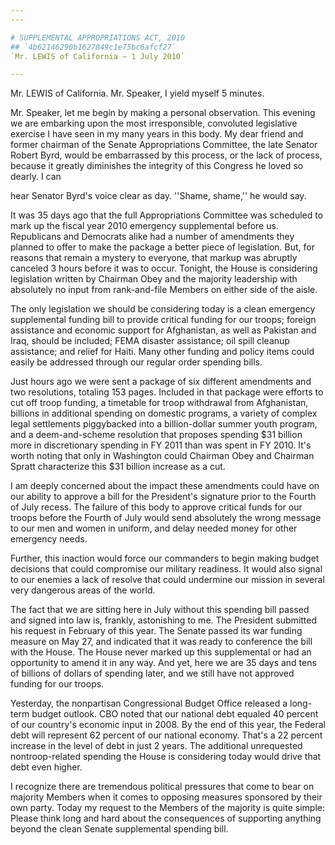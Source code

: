```yaml
---
---

# SUPPLEMENTAL APPROPRIATIONS ACT, 2010
## `4b62146290b1627849c1e75bc6afcf27`
`Mr. LEWIS of California — 1 July 2010`

---
```



Mr. LEWIS of California. Mr. Speaker, I yield myself 5 minutes.

Mr. Speaker, let me begin by making a personal observation. This 
evening we are embarking upon the most irresponsible, convoluted 
legislative exercise I have seen in my many years in this body. My dear 
friend and former chairman of the Senate Appropriations Committee, the 
late Senator Robert Byrd, would be embarrassed by this process, or the 
lack of process, because it greatly diminishes the integrity of this 
Congress he loved so dearly. I can


hear Senator Byrd's voice clear as day. ''Shame, shame,'' he would say.

It was 35 days ago that the full Appropriations Committee was 
scheduled to mark up the fiscal year 2010 emergency supplemental before 
us. Republicans and Democrats alike had a number of amendments they 
planned to offer to make the package a better piece of legislation. 
But, for reasons that remain a mystery to everyone, that markup was 
abruptly canceled 3 hours before it was to occur. Tonight, the House is 
considering legislation written by Chairman Obey and the majority 
leadership with absolutely no input from rank-and-file Members on 
either side of the aisle.

The only legislation we should be considering today is a clean 
emergency supplemental funding bill to provide critical funding for our 
troops; foreign assistance and economic support for Afghanistan, as 
well as Pakistan and Iraq, should be included; FEMA disaster 
assistance; oil spill cleanup assistance; and relief for Haiti. Many 
other funding and policy items could easily be addressed through our 
regular order spending bills.

Just hours ago we were sent a package of six different amendments and 
two resolutions, totaling 153 pages. Included in that package were 
efforts to cut off troop funding, a timetable for troop withdrawal from 
Afghanistan, billions in additional spending on domestic programs, a 
variety of complex legal settlements piggybacked into a billion-dollar 
summer youth program, and a deem-and-scheme resolution that proposes 
spending $31 billion more in discretionary spending in FY 2011 than was 
spent in FY 2010. It's worth noting that only in Washington could 
Chairman Obey and Chairman Spratt characterize this $31 billion 
increase as a cut.

I am deeply concerned about the impact these amendments could have on 
our ability to approve a bill for the President's signature prior to 
the Fourth of July recess. The failure of this body to approve critical 
funds for our troops before the Fourth of July would send absolutely 
the wrong message to our men and women in uniform, and delay needed 
money for other emergency needs.

Further, this inaction would force our commanders to begin making 
budget decisions that could compromise our military readiness. It would 
also signal to our enemies a lack of resolve that could undermine our 
mission in several very dangerous areas of the world.

The fact that we are sitting here in July without this spending bill 
passed and signed into law is, frankly, astonishing to me. The 
President submitted his request in February of this year. The Senate 
passed its war funding measure on May 27, and indicated that it was 
ready to conference the bill with the House. The House never marked up 
this supplemental or had an opportunity to amend it in any way. And 
yet, here we are 35 days and tens of billions of dollars of spending 
later, and we still have not approved funding for our troops.

Yesterday, the nonpartisan Congressional Budget Office released a 
long-term budget outlook. CBO noted that our national debt equaled 40 
percent of our country's economic input in 2008. By the end of this 
year, the Federal debt will represent 62 percent of our national 
economy. That's a 22 percent increase in the level of debt in just 2 
years. The additional unrequested nontroop-related spending the House 
is considering today would drive that debt even higher.

I recognize there are tremendous political pressures that come to 
bear on majority Members when it comes to opposing measures sponsored 
by their own party. Today my request to the Members of the majority is 
quite simple: Please think long and hard about the consequences of 
supporting anything beyond the clean Senate supplemental spending bill.
